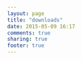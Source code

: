 ```yaml
---
layout: page
title: "downloads"
date: 2015-05-09 16:17
comments: true
sharing: true
footer: true
---
```

